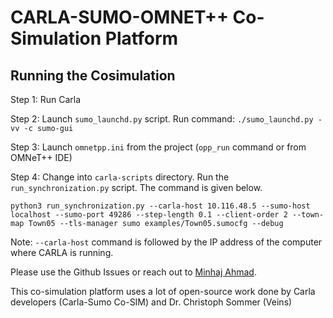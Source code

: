 # CARLA-SUMO-OMNET++ Co-Simulation Platform

## Running the Cosimulation

Step 1: Run Carla

Step 2: Launch `sumo_launchd.py` script. Run command: `./sumo_launchd.py -vv -c sumo-gui`

Step 3: Launch `omnetpp.ini` from the project (`opp_run` command or from OMNeT++ IDE)

Step 4: Change into `carla-scripts` directory. Run the `run_synchronization.py` script. The command is given below.

```
python3 run_synchronization.py --carla-host 10.116.48.5 --sumo-host localhost --sumo-port 49286 --step-length 0.1 --client-order 2 --town-map Town05 --tls-manager sumo examples/Town05.sumocfg --debug
```

Note: `--carla-host` command is followed by the IP address of the computer where CARLA is running. 

Please use the Github Issues or reach out to [Minhaj Ahmad](https://minhaj6.github.io).



This co-simulation platform uses a lot of open-source work done by Carla developers (Carla-Sumo Co-SIM) and Dr. Christoph Sommer (Veins)

